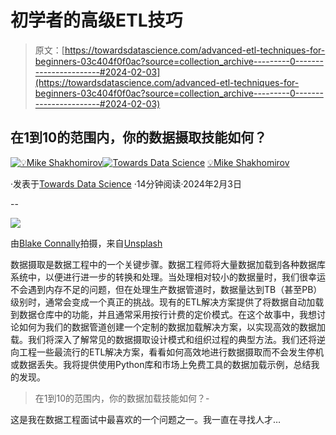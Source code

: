 # 初学者的高级ETL技巧

> 原文：[https://towardsdatascience.com/advanced-etl-techniques-for-beginners-03c404f0f0ac?source=collection_archive---------0-----------------------#2024-02-03](https://towardsdatascience.com/advanced-etl-techniques-for-beginners-03c404f0f0ac?source=collection_archive---------0-----------------------#2024-02-03)

## 在1到10的范围内，你的数据摄取技能如何？

[](https://mshakhomirov.medium.com/?source=post_page---byline--03c404f0f0ac--------------------------------)[![💡Mike Shakhomirov](../Images/bc6895c7face3244d488feb97ba0f68e.png)](https://mshakhomirov.medium.com/?source=post_page---byline--03c404f0f0ac--------------------------------)[](https://towardsdatascience.com/?source=post_page---byline--03c404f0f0ac--------------------------------)[![Towards Data Science](../Images/a6ff2676ffcc0c7aad8aaf1d79379785.png)](https://towardsdatascience.com/?source=post_page---byline--03c404f0f0ac--------------------------------) [💡Mike Shakhomirov](https://mshakhomirov.medium.com/?source=post_page---byline--03c404f0f0ac--------------------------------)

·发表于[Towards Data Science](https://towardsdatascience.com/?source=post_page---byline--03c404f0f0ac--------------------------------) ·14分钟阅读·2024年2月3日

--

![](../Images/93a1d86b6ee30e8f553af64221b5df98.png)

由[Blake Connally](https://unsplash.com/@blakeconnally?utm_source=medium&utm_medium=referral)拍摄，来自[Unsplash](https://unsplash.com/?utm_source=medium&utm_medium=referral)

数据摄取是数据工程中的一个关键步骤。数据工程师将大量数据加载到各种数据库系统中，以便进行进一步的转换和处理。当处理相对较小的数据量时，我们很幸运不会遇到内存不足的问题，但在处理生产数据管道时，数据量达到TB（甚至PB）级别时，通常会变成一个真正的挑战。现有的ETL解决方案提供了将数据自动加载到数据仓库中的功能，并且通常采用按行计费的定价模式。在这个故事中，我想讨论如何为我们的数据管道创建一个定制的数据加载解决方案，以实现高效的数据加载。我们将深入了解常见的数据摄取设计模式和组织过程的典型方法。我们还将逆向工程一些最流行的ETL解决方案，看看如何高效地进行数据摄取而不会发生停机或数据丢失。我将提供使用Python库和市场上免费工具的数据加载示例，总结我的发现。

> 在1到10的范围内，你的数据加载技能如何？-

这是我在数据工程面试中最喜欢的一个问题之一。我一直在寻找人才…
